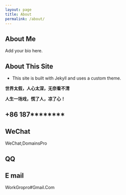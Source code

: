 ```yaml
---
layout: page
title: About
permalink: /about/
---
```


## About Me

Add your bio here.

## About This Site

- This site is built with Jekyll and uses a custom theme.


**世界太假，人心太深，无奈看不清**

**人生一场戏，慌了人，凉了心！**

## +86 187********

## WeChat 

WeChat;DomainsPro 

## QQ

## E mail

WorkGropro#Gmail.Com
